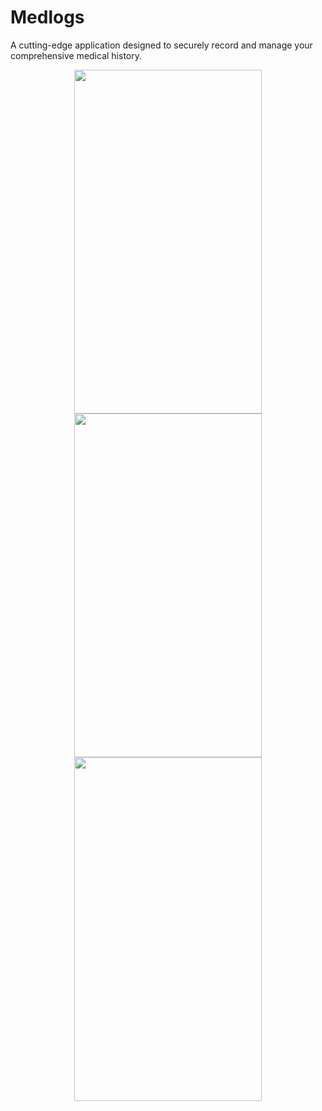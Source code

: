 # Medlogs
 A cutting-edge application designed to securely record and manage your comprehensive medical history.

 <p float="left" align="center" margin="50px">
<img src= 'https://i.ibb.co/hydw5VH/Screenshot-1699886347.png' width=300 height=550> 
<img src = 'https://i.ibb.co/zPXM3By/Screenshot-1699886339.png' width=300 height=550>
<img src = 'https://i.ibb.co/8xVtLdY/Screenshot-1699886343.png'  width=300 height=550>


